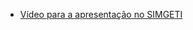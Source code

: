 * [Vídeo para a apresentação no SIMGETI](https://drive.google.com/file/d/1B27nIrn9ZBxp3NCpuLnBU44f_nC-e46s/view?usp=sharing)